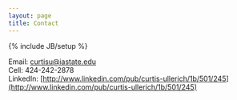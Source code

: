 ```yaml
---
layout: page
title: Contact
---
```

{% include JB/setup %}

Email: <a href="mailto:curtisu@iastate.edu" >curtisu@iastate.edu</a>  
Cell: 424-242-2878  
LinkedIn: [http://www.linkedin.com/pub/curtis-ullerich/1b/501/245](http://www.linkedin.com/pub/curtis-ullerich/1b/501/245)  
